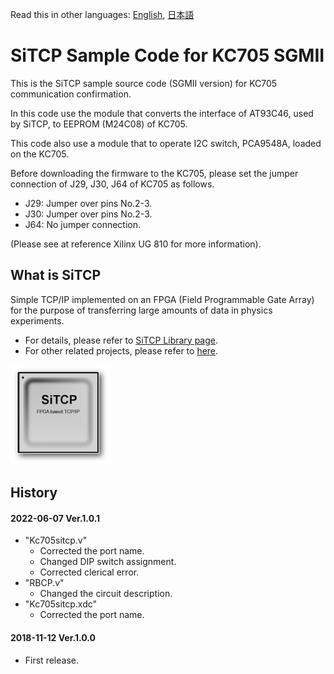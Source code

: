 Read this in other languages: [English](README.md), [日本語](README.ja.md)

# SiTCP Sample Code for KC705 SGMII

This is the SiTCP sample source code (SGMII version) for KC705 communication confirmation.

In this code use the module that converts the interface of AT93C46, used by SiTCP, to EEPROM (M24C08) of KC705.

This code also use a module that to operate I2C switch, PCA9548A, loaded on the KC705.

Before downloading the firmware to the KC705, please set the jumper connection of J29, J30, J64 of KC705 as follows.

* J29: Jumper over pins No.2-3.
* J30: Jumper over pins No.2-3.
* J64: No jumper connection.

(Please see at reference Xilinx UG 810 for more information).


## What is SiTCP

Simple TCP/IP implemented on an FPGA (Field Programmable Gate Array) for the purpose of transferring large amounts of data in physics experiments.

* For details, please refer to [SiTCP Library page](https://www.bbtech.co.jp/en/products/sitcp-library/).
* For other related projects, please refer to [here](https://github.com/BeeBeansTechnologies).

![SiTCP](sitcp.png)


## History

#### 2022-06-07 Ver.1.0.1

* "Kc705sitcp.v"
     * Corrected the port name.
     * Changed DIP switch assignment.
     * Corrected clerical error.
* "RBCP.v"
     * Changed the circuit description.
* "Kc705sitcp.xdc"
     * Corrected the port name.

#### 2018-11-12 Ver.1.0.0

* First release.